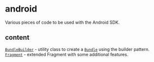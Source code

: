 # android
Various pieces of code to be used with the Android SDK.

## content
[`BundleBuilder`](src/com/floern/android/util/BundleBuilder.java) - utility class to create a [`Bundle`](http://developer.android.com/reference/android/os/Bundle.html) using the builder pattern.  
[`Fragment`](src/com/floern/android/app/Fragment.java) - extended Fragment with some additional features.  
